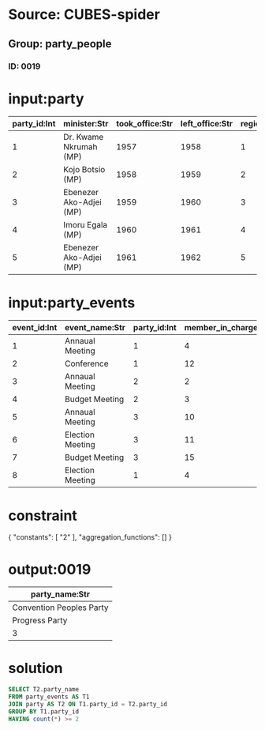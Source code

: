 # Source: CUBES-spider
## Group: party_people
### ID: 0019

# input:party

| party_id:Int | minister:Str | took_office:Str | left_office:Str | region_id:Int | party_name:Str |
|---|---|---|---|---|---|
| 1 | Dr. Kwame Nkrumah (MP) | 1957 | 1958 | 1 | Convention Peoples Party |
| 2 | Kojo Botsio (MP) | 1958 | 1959 | 2 | Progress Party |
| 3 | Ebenezer Ako-Adjei (MP) | 1959 | 1960 | 3 | 3 |
| 4 | Imoru Egala (MP) | 1960 | 1961 | 4 | Convention Union Party |
| 5 | Ebenezer Ako-Adjei (MP) | 1961 | 1962 | 5 | Sinefine Party |

# input:party_events

| event_id:Int | event_name:Str | party_id:Int | member_in_charge_id:Int |
|---|---|---|---|
| 1 | Annaual Meeting | 1 | 4 |
| 2 | Conference | 1 | 12 |
| 3 | Annaual Meeting | 2 | 2 |
| 4 | Budget Meeting | 2 | 3 |
| 5 | Annaual Meeting | 3 | 10 |
| 6 | Election Meeting | 3 | 11 |
| 7 | Budget Meeting | 3 | 15 |
| 8 | Election Meeting | 1 | 4 |

# constraint

{
  "constants": [
    "2"
  ],
  "aggregation_functions": []
}

# output:0019

| party_name:Str |
|---|
| Convention Peoples Party |
| Progress Party |
| 3 |

# solution

```sql
SELECT T2.party_name
FROM party_events AS T1
JOIN party AS T2 ON T1.party_id = T2.party_id
GROUP BY T1.party_id
HAVING count(*) >= 2
```
